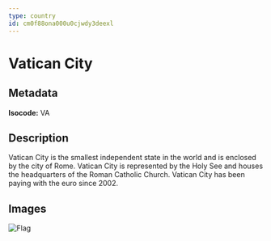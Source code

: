 ```yaml
---
type: country
id: cm0f88ona000u0cjwdy3deexl
---
```


# Vatican City

## Metadata

**Isocode:** VA

## Description

Vatican City is the smallest independent state in the world and is enclosed by the city of Rome. Vatican City is represented by the Holy See and houses the headquarters of the Roman Catholic Church. Vatican City has been paying with the euro since 2002.

## Images

![Flag](https://res.cloudinary.com/coinection/image/upload/v1582141077/images/flags/vatican-city_wrcvfp.png)
